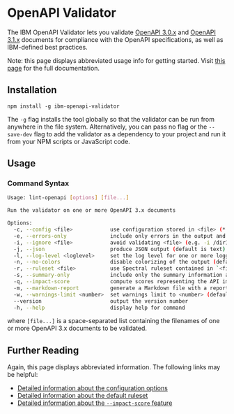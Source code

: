 # OpenAPI Validator
The IBM OpenAPI Validator lets you validate [OpenAPI 3.0.x](https://github.com/OAI/OpenAPI-Specification/blob/master/versions/3.0.0.md)
and [OpenAPI 3.1.x](https://github.com/OAI/OpenAPI-Specification/blob/master/versions/3.1.0.md) documents for compliance with the OpenAPI specifications, as well as IBM-defined best practices.

Note: this page displays abbreviated usage info for getting started. Visit [this page](../../README.md) for the full documentation.

## Installation
`npm install -g ibm-openapi-validator`

The `-g` flag installs the tool globally so that the validator can be run from anywhere in the file system. Alternatively, you can pass no flag or the `--save-dev` flag to add the validator as a dependency to your project and run it from your NPM scripts or JavaScript code.

## Usage
### Command Syntax
```bash
Usage: lint-openapi [options] [file...]

Run the validator on one or more OpenAPI 3.x documents

Options:
  -c, --config <file>            use configuration stored in <file> (*.json, *.yaml, *.js)
  -e, --errors-only              include only errors in the output and skip warnings (default is false)
  -i, --ignore <file>            avoid validating <file> (e.g. -i /dir1/ignore-file1.json --ignore /dir2/ignore-file2.yaml ...) (default is []) (default: [])
  -j, --json                     produce JSON output (default is text)
  -l, --log-level <loglevel>     set the log level for one or more loggers (e.g. -l root=info -l ibm-schema-description-exists=debug ...)  (default: [])
  -n, --no-colors                disable colorizing of the output (default is false)
  -r, --ruleset <file>           use Spectral ruleset contained in `<file>` ("default" forces use of default IBM Cloud Validation Ruleset)
  -s, --summary-only             include only the summary information and skip individual errors and warnings (default is false)
  -q, --impact-score             compute scores representing the API impact of rule violations and include with the results (default is false)
  -m, --markdown-report          generate a Markdown file with a report on all validator results (default is false)
  -w, --warnings-limit <number>  set warnings limit to <number> (default is -1)
  --version                      output the version number
  -h, --help                     display help for command
```
where `[file...]` is a space-separated list containing the filenames of one or more OpenAPI 3.x documents to be validated.

## Further Reading
Again, this page displays abbreviated information. The following links may be helpful:

- [Detailed information about the configuration options](../../README.md#configuration)
- [Detailed information about the default ruleset](../../docs/ibm-cloud-rules.md)
- [Detailed information about the `--impact-score` feature](../../docs/automated-quality-screening.md)

